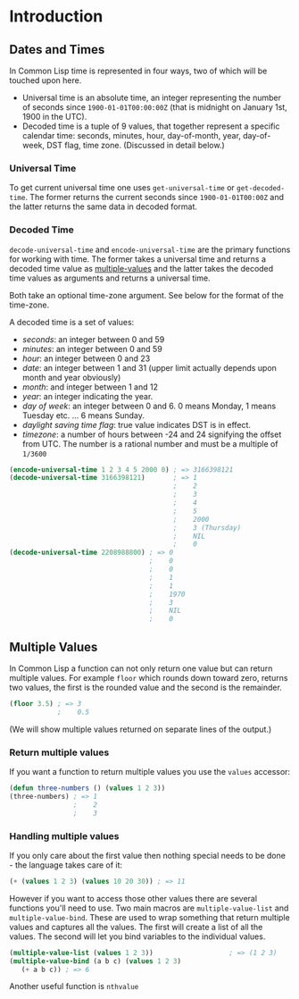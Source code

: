 # Introduction

## Dates and Times

In Common Lisp time is represented in four ways, two of which will be touched upon here.

- Universal time is an absolute time, an integer representing the number of seconds since `1900-01-01T00:00:00Z` (that is midnight on January 1st, 1900 in the UTC).
- Decoded time is a tuple of 9 values, that together represent a specific calendar time: seconds, minutes, hour, day-of-month, year, day-of-week, DST flag, time zone.
(Discussed in detail below.)

### Universal Time

To get current universal time one uses `get-universal-time` or `get-decoded-time`.
The former returns the current seconds since `1900-01-01T00:00Z` and the latter returns the same data in decoded format.

### Decoded Time

`decode-universal-time` and `encode-universal-time` are the primary functions for working with time.
The former takes a universal time and returns a decoded time value as [multiple-values][concept-multiple-values] and the latter takes the decoded time values as arguments and returns a universal time.

Both take an optional time-zone argument.
See below for the format of the time-zone.

A decoded time is a set of values:

- *seconds*: an integer between 0 and 59
- *minutes*: an integer between 0 and 59
- *hour*: an integer between 0 and 23
- *date*: an integer between 1 and 31 (upper limit actually depends upon month and year obviously)
- *month*: and integer between 1 and 12
- *year*: an integer indicating the year.
- *day of week*: an integer between 0 and 6. 0 means Monday, 1 means Tuesday etc. ... 6 means Sunday.
- *daylight saving time flag*: true value indicates DST is in effect.
- *timezone*: a number of hours between -24 and 24 signifying the offset from UTC.
The number is a rational number and must be a multiple of `1/3600`

```lisp
(encode-universal-time 1 2 3 4 5 2000 0) ; => 3166398121
(decode-universal-time 3166398121)       ; => 1
                                         ;    2
                                         ;    3
                                         ;    4
                                         ;    5
                                         ;    2000
                                         ;    3 (Thursday)
                                         ;    NIL
                                         ;    0
(decode-universal-time 2208988800) ; => 0
                                   ;    0
                                   ;    0
                                   ;    1
                                   ;    1
                                   ;    1970
                                   ;    3
                                   ;    NIL
                                   ;    0
```

## Multiple Values

In Common Lisp a function can not only return one value but can return multiple values. 
For example `floor` which rounds down toward zero, returns two values, the first is the rounded value and the second is the remainder.

```lisp
(floor 3.5) ; => 3
            ;    0.5
```
(We will show multiple values returned on separate lines of the output.)

### Return multiple values

If you want a function to return multiple values you use the `values` accessor:

```lisp
(defun three-numbers () (values 1 2 3))
(three-numbers) ; => 1
                ;    2
                ;    3
```

### Handling multiple values

If you only care about the first value then nothing special needs to be done - the language takes care of it:

```lisp
(+ (values 1 2 3) (values 10 20 30)) ; => 11
```

However if you want to access those other values there are several functions you'll need to use. 
Two main macros are `multiple-value-list` and `multiple-value-bind`.
These are used to wrap something that return multiple values and captures all the values.
The first will create a list of all the values.
The second will let you bind variables to the individual values.

```lisp
(multiple-value-list (values 1 2 3))                   ; => (1 2 3)
(multiple-value-bind (a b c) (values 1 2 3) 
   (+ a b c)) ; => 6
```

Another useful function is `nthvalue`

[concept-multiple-values]: /tracks/common-lisp/concepts/multiple-values
